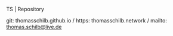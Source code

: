 TS | Repository
 
 
git: thomasschilb.github.io / https: thomasschilb.network / mailto: thomas.schilb@live.de
